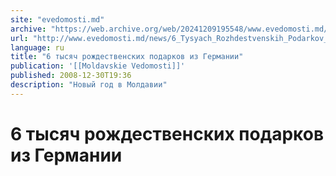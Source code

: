 ```yaml
---
site: "evedomosti.md"
archive: "https://web.archive.org/web/20241209195548/www.evedomosti.md/news/6_Tysyach_Rozhdestvenskih_Podarkov_Iz_Germanii"
url: "http://www.evedomosti.md/news/6_Tysyach_Rozhdestvenskih_Podarkov_Iz_Germanii"
language: ru
title: "6 тысяч рождественских подарков из Германии"
publication: '[[Moldavskie Vedomosti]]'
published: 2008-12-30T19:36
description: "Новый год в Молдавии"
---
```


# 6 тысяч рождественских подарков из Германии

